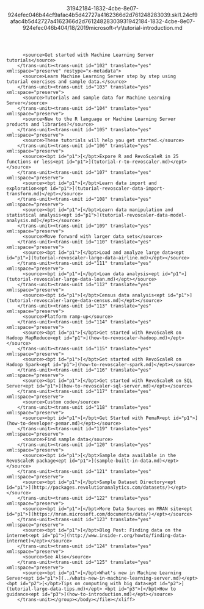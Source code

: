 <?xml version="1.0"?><xliff version="1.2" xmlns="urn:oasis:names:tc:xliff:document:1.2" xmlns:xsi="http://www.w3.org/2001/XMLSchema-instance" xsi:schemaLocation="urn:oasis:names:tc:xliff:document:1.2 xliff-core-1.2-transitional.xsd"><file datatype="xml" original="tutorial-introduction.md" source-language="en-US" target-language="en-US"><header><tool tool-id="mdxliff" tool-name="mdxliff" tool-version="1.0-d1654b2" tool-company="Microsoft" /><xliffext:skl_file_name xmlns:xliffext="urn:microsoft:content:schema:xliffextensions">31942184-1832-4cbe-8e07-924efec046b44cf9afac4b5d42727a4162366d2d761248283039.skl</xliffext:skl_file_name><xliffext:version xmlns:xliffext="urn:microsoft:content:schema:xliffextensions">1.2</xliffext:version><xliffext:ms.openlocfilehash xmlns:xliffext="urn:microsoft:content:schema:xliffextensions">4cf9afac4b5d42727a4162366d2d761248283039</xliffext:ms.openlocfilehash><xliffext:ms.sourcegitcommit xmlns:xliffext="urn:microsoft:content:schema:xliffextensions">31942184-1832-4cbe-8e07-924efec046b4</xliffext:ms.sourcegitcommit><xliffext:ms.lasthandoff xmlns:xliffext="urn:microsoft:content:schema:xliffextensions">04/18/2019</xliffext:ms.lasthandoff><xliffext:ms.openlocfilepath xmlns:xliffext="urn:microsoft:content:schema:xliffextensions">microsoft-r\r\tutorial-introduction.md</xliffext:ms.openlocfilepath></header><body><group id="content" extype="content"><trans-unit id="101" translate="yes" xml:space="preserve" restype="x-metadata">
          <source>Get started with Machine Learning Server tutorials</source>
        </trans-unit><trans-unit id="102" translate="yes" xml:space="preserve" restype="x-metadata">
          <source>Learn Machine Learning Server step by step using tutorial exercises and sample data.</source>
        </trans-unit><trans-unit id="103" translate="yes" xml:space="preserve">
          <source>Tutorials and sample data for Machine Learning Server</source>
        </trans-unit><trans-unit id="104" translate="yes" xml:space="preserve">
          <source>New to the R language or Machine Learning Server products and libraries?</source>
        </trans-unit><trans-unit id="105" translate="yes" xml:space="preserve">
          <source>These tutorials will help you get started.</source>
        </trans-unit><trans-unit id="106" translate="yes" xml:space="preserve">
          <source><bpt id="p1">[</bpt>Expore R and RevoScaleR in 25 functions or less<ept id="p1">](tutorial-r-to-revoscaler.md)</ept></source>
        </trans-unit><trans-unit id="107" translate="yes" xml:space="preserve">
          <source><bpt id="p1">[</bpt>Learn data import and exploration<ept id="p1">](tutorial-revoscaler-data-import-transform.md)</ept></source>
        </trans-unit><trans-unit id="108" translate="yes" xml:space="preserve">
          <source><bpt id="p1">[</bpt>Learn data manipulation and statistical analysis<ept id="p1">](tutorial-revoscaler-data-model-analysis.md)</ept></source>
        </trans-unit><trans-unit id="109" translate="yes" xml:space="preserve">
          <source>Move forward with larger data sets</source>
        </trans-unit><trans-unit id="110" translate="yes" xml:space="preserve">
          <source><bpt id="p1">[</bpt>Load and analyze large data<ept id="p1">](tutorial-revoscaler-large-data-airline.md)</ept></source>
        </trans-unit><trans-unit id="111" translate="yes" xml:space="preserve">
          <source><bpt id="p1">[</bpt>Loan data analysis<ept id="p1">](tutorial-revoscaler-large-data-loan.md)</ept></source>
        </trans-unit><trans-unit id="112" translate="yes" xml:space="preserve">
          <source><bpt id="p1">[</bpt>Census data analysis<ept id="p1">](tutorial-revoscaler-large-data-census.md)</ept></source>
        </trans-unit><trans-unit id="113" translate="yes" xml:space="preserve">
          <source>Platform ramp-up</source>
        </trans-unit><trans-unit id="114" translate="yes" xml:space="preserve">
          <source><bpt id="p1">[</bpt>Get started with RevoScaleR on Hadoop MapReduce<ept id="p1">](how-to-revoscaler-hadoop.md)</ept></source>
        </trans-unit><trans-unit id="115" translate="yes" xml:space="preserve">
          <source><bpt id="p1">[</bpt>Get started with RevoScaleR on Hadoop Spark<ept id="p1">](how-to-revoscaler-spark.md)</ept></source>
        </trans-unit><trans-unit id="116" translate="yes" xml:space="preserve">
          <source><bpt id="p1">[</bpt>Get started with RevoScaleR on SQL Server<ept id="p1">](how-to-revoscaler-sql-server.md)</ept></source>
        </trans-unit><trans-unit id="117" translate="yes" xml:space="preserve">
          <source>Custom code</source>
        </trans-unit><trans-unit id="118" translate="yes" xml:space="preserve">
          <source><bpt id="p1">[</bpt>Get Started with PemaR<ept id="p1">](how-to-developer-pemar.md)</ept></source>
        </trans-unit><trans-unit id="119" translate="yes" xml:space="preserve">
          <source>Find sample data</source>
        </trans-unit><trans-unit id="120" translate="yes" xml:space="preserve">
          <source><bpt id="p1">[</bpt>Sample data available in the RevoScaleR package<ept id="p1">](sample-built-in-data.md)</ept></source>
        </trans-unit><trans-unit id="121" translate="yes" xml:space="preserve">
          <source><bpt id="p1">[</bpt>Sample Dataset Directory<ept id="p1">](http://packages.revolutionanalytics.com/datasets/)</ept></source>
        </trans-unit><trans-unit id="122" translate="yes" xml:space="preserve">
          <source><bpt id="p1">[</bpt>More Data Sources on MRAN site<ept id="p1">](https://mran.microsoft.com/documents/data/)</ept></source>
        </trans-unit><trans-unit id="123" translate="yes" xml:space="preserve">
          <source><bpt id="p1">[</bpt>Blog Post: Finding data on the internet<ept id="p1">](http://www.inside-r.org/howto/finding-data-internet)</ept></source>
        </trans-unit><trans-unit id="124" translate="yes" xml:space="preserve">
          <source>See Also</source>
        </trans-unit><trans-unit id="125" translate="yes" xml:space="preserve">
          <source><bpt id="p1">[</bpt>What's new in Machine Learning Server<ept id="p1">](../whats-new-in-machine-learning-server.md)</ept> <bpt id="p2">[</bpt>Tips on computing with big data<ept id="p2">](tutorial-large-data-tips.md)</ept> <bpt id="p3">[</bpt>How to guidance<ept id="p3">](how-to-introduction.md)</ept></source>
        </trans-unit></group></body></file></xliff>